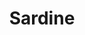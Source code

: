 ---
layout: item
title: Sardine
item-id: 325
datatable: true
id: 325
name: "Sardine"
monsters:
  - id: 531
    name: "Dark warrior"
    combat_level: 8
    wiki_url: "https://oldschool.runescape.wiki/w/Dark_warrior#Level_8"
    drops:
      - quantity: "1"
        noted: false
        rarity: 0.0078125
      - quantity: "3"
        noted: false
        rarity: 0.0078125
---